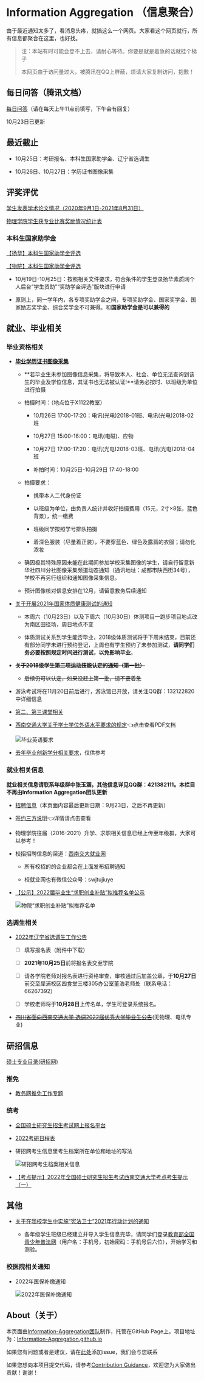 # Information Aggregation （信息聚合）

由于最近通知太多了，看消息头疼，就搞这么一个网页。大家看这个网页就行，所有信息都聚合在这里，也好找。

> 注：本站有时可能会登不上去，请耐心等待。你要是就是着急的话就挂个梯子
>
> 本网页由于访问量过大，被腾讯在QQ上屏蔽，烦请大家复制访问，抱歉！

## 每日问答（腾讯文档）

[每日问答](https://docs.qq.com/sheet/DSXpVbUp0eEpBaGFn)（请在每天上午11点前填写，下午会有回复）

10月23日已更新

## 最近截止

* 10月25日：考研报名、本科生国家助学金、辽宁省选调生

* 10月26日、10月27日：学历证书图像采集

## 评奖评优

[学生发表学术论文情况（2020年9月1日-2021年8月31日）](https://docs.qq.com/sheet/DSXBZd0J2R1doQ0VX?groupUin=5nLn7o%252BhhqzDnj9eUpkTNQ%253D%253D&tab=BB08J2)

[物理学院学生获专业比赛奖励情况统计表](https://docs.qq.com/sheet/DSXJPckZBS0Fxc1pz?groupUin=5nLn7o%252BhhqzDnj9eUpkTNQ%253D%253D&tab=BB08J2)

### 本科生国家助学金

[【扬华】本科生国家助学金评选](http://xg.swjtu.edu.cn/web/Home/Detail?xvw34vmu=010j_M3=jhah0gg4-5i5b-efd3-bbi5-i24b5ddjh15j.shtml)

[【物院】本科生国家助学金评选](https://phys.swjtu.edu.cn/info/1176/8121.htm)

* 10月19日-10月25日：按照相关文件要求，符合条件的学生登录扬华素质网个人后台“学生资助”“奖助学金评选”版块进行申请

* 原则上，同一学年内，各专项奖助学金之间，专项奖助学金、国家奖学金、国家励志奖学金、综合奖学金不可兼得。和**国家助学金是可以兼得的**

## 就业、毕业相关

### 毕业资格相关

* **[毕业学历证书图像采集](http://jwc.swjtu.edu.cn/vatuu/WebAction?setAction=newsDetail&viewType=web&newsId=3F352302D493352F)**

    * **若毕业生未参加图像信息采集，将导致本人、社会、单位无法查询到该生的毕业及学位信息，其证书也无法被认证!**请务必按时、以班级为单位进行拍摄
    
    * 拍摄时间：（地点位于X1122教室）

        * 10月26日 17:00-17:20：电讯(光电)2018-01班、电讯(光电)2018-02班

        * 10月27日 15:00-16:00：电讯(电磁)、应物

        * 10月27日 17:00-17:20：电讯(光电)2018-03班、电讯(光电)2018-04班

        * 补拍时间：10月25日-10月29日 17:40-18:00

    * 拍摄要求：

        * 携带本人二代身份证

        * 以班级为单位，由负责人统计并收好拍摄费用（15元，2寸×8张，蓝色背景），统一缴费

        * 班级同学按照学号排队拍摄

        * 着深色服装（尽量着正装），不要穿蓝色、绿色及露肩的衣服；请勿化浓妆

    * 确因极其特殊原因未能在此期间参加学校采集图像的学生，请自行留意新华社四川分社图像采集频道动态通知（通讯地址：成都市陕西街34号），学校不再另行组织和通知图像采集信息。

    * 预计图像核对信息安排在12月，请留意教务后续通知

* [关于开展2021年国家体质健康测试的通知](http://sports.swjtu.edu.cn/shownews-933.html)

    * 本周六（10月23日）以及下周六（10月30日）体测项目一跑步项目地点改为南区田径场，周日地点不变

    * 体质测试关系到学生能否毕业，2018级体质测试将于下周末结束，目前还有部分同学未进行预约登记，上周也有学生预约了未参加测试，**请同学们务必要按照规定时间进行测试，以免影响毕业**。

* ~~**关于2018级学生第二项运动技能认定的通知（第一批）**~~

    * ~~后续仍可以认定，如果没赶上第一批，请不要着急~~

* 游泳考试将在11月20日前后进行，游泳馆已开放，请关注QQ群：132122820中详细信息

* [第二、第三课堂相关](./activities.md)

* [西南交通大学关于学士学位外语水平要求的规定](http://jwc.swjtu.edu.cn/download/rule/20201119112410141.pdf)👈点击查看PDF文档

    ![毕业英语要求](https://cdn.jsdelivr.net/gh/xiaodl813/FigureBed//20210929170520.png)

* [去年毕业创新学分相关要求](https://phys.swjtu.edu.cn/info/1176/7203.htm)，仅供参考

### 就业相关信息

**就业相关信息请联系年级群中张玉涵，其他信息详见QQ群：421382111。本栏目不再由Information Aggregation团队更新**

* [招聘信息](./recruit.md)（本页面内容最后更新日期：9月23日，之后不再更新）

* [签约三方说明](./tripartite.md)👈详情请点击查看

* 物理学院往届（2016-2021）升学、求职相关信息已经上传至年级群，大家可以参考！

* 校招招聘信息的渠道：[西南交大就业网](https://jiuye.swjtu.edu.cn/eweb/jygl/index.so)

    * 所有校招的的企业都会在上面发布招聘通知

    * 校就业网也有微信公众号：swjtujiuye

* [【公示】2022届毕业生“求职创业补贴”拟推荐名单公示](https://jiuye.swjtu.edu.cn/eweb/jygl/index.so?modcode=jyw_tzgg&subsyscode=jyw&type=view&newsType=tzgg&id=UV87DMovZxFmyNJBZPvr94)

    ![物院“求职创业补贴”拟推荐名单](https://cdn.jsdelivr.net/gh/xiaodl813/FigureBed/20211021230252.png)

### 选调生相关

* [2022年辽宁省选调生工作公告](https://jiuye.swjtu.edu.cn/eweb/jygl/zpfw.so?modcode=jygl_zpfwzpgg&subsyscode=zpfw&type=view&id=Pbz84VfXVrB8Q1RzHmrXVU)

    * [ ] 填写报名表（附件中下载）

    * [ ] **2021年10月25日**前将报名表交至学院

    * [ ] 请各学院老师对报名表进行资格审查，审核通过后加盖公章，于**10月27日**前交至犀浦校区四食堂三楼305办公室董浩老师处（联系电话：66267392）

    * [ ] 学校老师将于**10月28日**上传名单，学生可登录系统报名。

* ~~[四川省面向西南交通大学 选调2022届优秀大学毕业生公告](https://jiuye.swjtu.edu.cn/eweb/jygl/zpfw.so?modcode=jygl_zpfwzpgg&subsyscode=zpfw&type=view&id=PD3r2zKfVw7TGTjwghbKf2)~~(无物理、电讯专业)

## 研招信息

[硕士专业目录(研招网)](https://yz.chsi.com.cn/zsml/zyfx_search.jsp)

### 推免

* [教务网推免工作专题](http://jwc.swjtu.edu.cn/vatuu/WebAction?setAction=newsDetail&viewType=web&newsId=3935E695EC7FB6E0)

### 统考

* [全国硕士研究生招生考试网上报名平台](https://yz.chsi.com.cn/yzwb/)

* [2022考研日程表](https://yz.chsi.com.cn/kyzx/jybzc/202109/20210903/2106041625.html)

* 研招网考生信息里考生档案所在单位和地址的写法

    ![研招网考生档案相关信息](https://cdn.jsdelivr.net/gh/xiaodl813/FigureBed//20210923181220.png)

* [【考点提示】2022年全国硕士研究生招生考试西南交通大学考点考生提示（一）](http://yz.swjtu.edu.cn/vatuu/WebAction?setAction=newsDetail&viewType=web&newsId=D06066262FE7D6CF)

## 其他

* [关于在我校学生中实施“宪法卫士”2021年行动计划的通知](https://youth.swjtu.edu.cn/shownews-84244.shtml)

    * 各年级学生班级已经建立并导入学生信息完毕，请同学们登录[教育部全国青少年普法网](https://qspfw.moe.gov.cn/index.html)（用户名：手机号，初始密码：手机号后六位），开始学习和测验。

### 校医院相关通知

* 2022年医保补缴通知

    ![2022年医保补缴通知](https://cdn.jsdelivr.net/gh/xiaodl813/FigureBed/20211020114220.jpg)

## About（关于）

本页面由[Information-Aggregation团队](https://github.com/Information-Aggregation)制作，托管在GitHub Page上。项目地址为：[Information-Aggregation.github.io](https://github.com/Information-Aggregation/Information-Aggregation.github.io)

如果您有问题或者是建议，请在[此处](https://github.com/Information-Aggregation/Information-Aggregation.github.io/issues)添加issue，我们会与您联系

如果您想向本项目提交代码，请参考[Contribution Guidance](./contribution.md)，欢迎您为大家做出贡献！谢谢！
